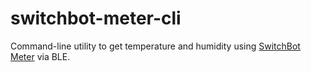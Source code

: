 # switchbot-meter-cli

Command-line utility to get temperature and humidity using [SwitchBot Meter](https://www.switch-bot.com/products/switchbot-meter) via BLE.
